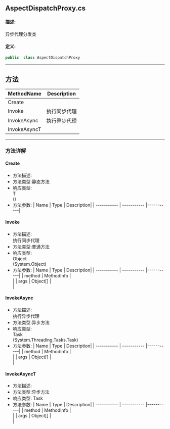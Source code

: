 ## AspectDispatchProxy.cs 


#### 描述:


异步代理分发类


#### 定义: 
``` csharp
public  class AspectDispatchProxy
```
---
## 方法 
| MethodName      | Description | 
| ----------- | ----------- |
| Create |  |
| Invoke | 执行同步代理 |
| InvokeAsync | 执行异步代理 |
| InvokeAsyncT |  |
---
### 方法详解 
####  Create
* 方法描述:<br> 
* 方法类型:静态方法
* 响应类型:<br> T <br> ()
* 方法参数:
| Name      | Type | Description|
| ----------- | ----------- |-----------|
####  Invoke
* 方法描述:<br> 执行同步代理
* 方法类型:普通方法
* 响应类型:<br> Object <br> (System.Object)
* 方法参数:
| Name      | Type | Description|
| ----------- | ----------- |-----------|
| method | MethodInfo |<br> |
| args | Object[] |<br> |
####  InvokeAsync
* 方法描述:<br> 执行异步代理
* 方法类型:异步方法
* 响应类型:<br> Task <br> (System.Threading.Tasks.Task)
* 方法参数:
| Name      | Type | Description|
| ----------- | ----------- |-----------|
| method | MethodInfo |<br> |
| args | Object[] |<br> |
####  InvokeAsyncT
* 方法描述:<br> 
* 方法类型:异步方法
* 响应类型: Task<T>
* 方法参数:
| Name      | Type | Description|
| ----------- | ----------- |-----------|
| method | MethodInfo |<br> |
| args | Object[] |<br> |
